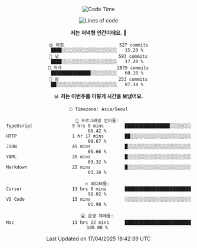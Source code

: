 <div align='center'>
 
<!--START_SECTION:waka-->
![Code Time](http://img.shields.io/badge/Code%20Time-4%2C298%20hrs%2011%20mins-blue)

![Lines of code](https://img.shields.io/badge/%EC%A0%80%EB%8A%94%20%EC%97%AC%ED%83%9C%EA%B9%8C%EC%A7%80%20-1.7%20million%20%EC%A4%84%EC%9D%98%20%EC%BD%94%EB%93%9C%EB%A5%BC%20%EC%9E%91%EC%84%B1%ED%96%88%EC%96%B4%EC%9A%94.-blue)

**저는 저녁형 인간이에요. 🦉** 

```text
🌞 아침                     527 commits         ████░░░░░░░░░░░░░░░░░░░░░   15.28 % 
🌆 낮　                     593 commits         ████░░░░░░░░░░░░░░░░░░░░░   17.20 % 
🌃 저녁                     2075 commits        ███████████████░░░░░░░░░░   60.18 % 
🌙 밤　                     253 commits         ██░░░░░░░░░░░░░░░░░░░░░░░   07.34 % 
```


📊 **저는 이번주를 이렇게 시간을 보냈어요.** 

```text
🕑︎ Timezone: Asia/Seoul

💬 프로그래밍 언어들: 
TypeScript               9 hrs 9 mins        █████████████████░░░░░░░░   68.42 % 
HTTP                     1 hr 17 mins        ██░░░░░░░░░░░░░░░░░░░░░░░   09.67 % 
JSON                     45 mins             █░░░░░░░░░░░░░░░░░░░░░░░░   05.66 % 
YAML                     26 mins             █░░░░░░░░░░░░░░░░░░░░░░░░   03.32 % 
Markdown                 25 mins             █░░░░░░░░░░░░░░░░░░░░░░░░   03.16 % 

🔥 에디터들: 
Cursor                   13 hrs 6 mins       █████████████████████████   98.02 % 
VS Code                  15 mins             ░░░░░░░░░░░░░░░░░░░░░░░░░   01.98 % 

💻 운영 체제들: 
Mac                      13 hrs 22 mins      █████████████████████████   100.00 % 
```


 Last Updated on 17/04/2025 18:42:39 UTC
<!--END_SECTION:waka-->
 </div>
<!---
Emewjin/Emewjin is a ✨ special ✨ repository because its `README.md` (this file) appears on your GitHub profile.
You can click the Preview link to take a look at your changes.
--->
